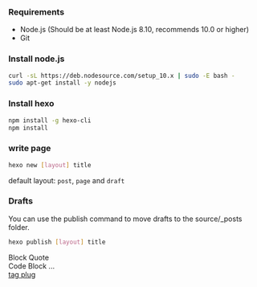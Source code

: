 ### Requirements  
- Node.js (Should be at least Node.js 8.10, recommends 10.0 or higher)  
- Git  
### Install node.js  
```bash
curl -sL https://deb.nodesource.com/setup_10.x | sudo -E bash -
sudo apt-get install -y nodejs
```
### Install hexo
```bash
npm install -g hexo-cli
npm install
```
### write page

```bash
hexo new [layout] title  
```
default layout: `post`, `page` and `draft`
### Drafts
You can use the publish command to move drafts to the source/_posts folder.
```bash
hexo publish [layout] title
```
Block Quote   
Code Block
...  
[tag plug](https://hexo.io/docs/tag-plugins)




